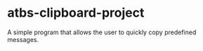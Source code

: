 # atbs-clipboard-project
A simple program that allows the user to quickly copy predefined messages.
